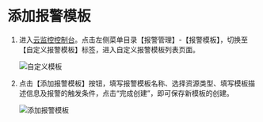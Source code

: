 # 添加报警模板

1. 进入[云监控控制台](https://cms-console.jdcloud.com/overview)。点击左侧菜单目录【报警管理】-【报警模板】，切换至【自定义报警模板】标签，进入自定义报警模板列表页面。  

    ![自定义模板](../../../../../../image/Cloud-Monitor/9-mb-zdy.png)  

2. 点击【添加报警模板】按钮，填写报警模板名称、选择资源类型、填写模板描述信息及报警的触发条件，点击“完成创建”，即可保存新模板的创建。  

   ![添加报警模板](../../../../../../image/Cloud-Monitor/9-mb-zdy-tj.png) 

